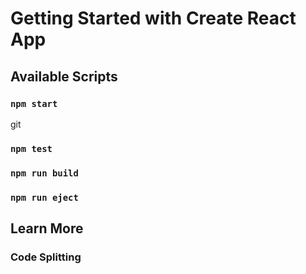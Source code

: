 # Getting Started with Create React App

## Available Scripts

### `npm start`
git
### `npm test`

### `npm run build`

### `npm run eject`


## Learn More

### Code Splitting
